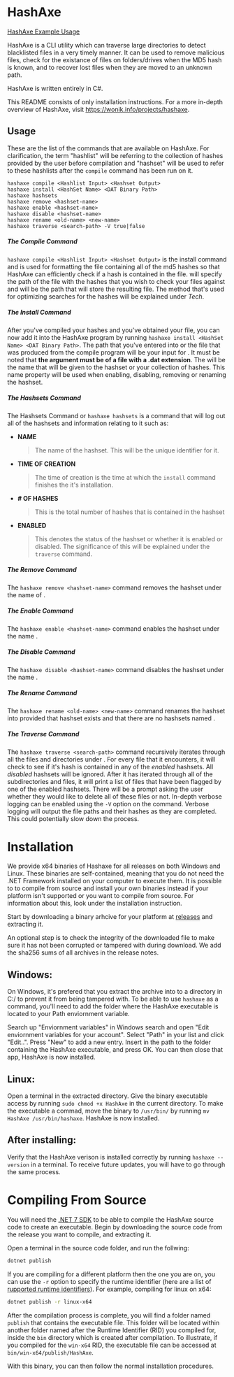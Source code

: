 # HashAxe
[HashAxe Example Usage](https://wonik.info/projects/hashaxe)

HashAxe is a CLI utility which can traverse large directories to detect blacklisted files in a very timely manner. It can be used to remove malicious files, check for the existance of files on folders/drives when the MD5 hash is known, and to recover lost files when they are moved to an unknown path. 

HashAxe is written entirely in C#.

This README consists of only installation instructions. For a more in-depth overview of HashAxe, visit https://wonik.info/projects/hashaxe.

## Usage
These are the list of the commands that are available on HashAxe. For clarification, the term "hashlist" will be referring to the collection of hashes provided by the user before compilation and "hashset" will be used to refer to these hashlists after the ```compile``` command has been run on it.
```
hashaxe compile <Hashlist Input> <Hashset Output>
hashaxe install <HashSet Name> <DAT Binary Path>
hashaxe hashsets
hashaxe remove <hashset-name>
hashaxe enable <hashset-name>
hashaxe disable <hashset-name>
hashaxe rename <old-name> <new-name>
hashaxe traverse <search-path> -V true|false
```

##### The Compile Command
```hashaxe compile <Hashlist Input> <Hashset Output>``` is the install command and is used for formatting the file containing all of the md5 hashes so that HashAxe can efficiently check if a hash is contained in the file. <Hashlist Input> will specify the path of the file with the hashes that you wish to check your files against and <Hashset Output> will be the path that will store the resulting file. The method that's used for optimizing searches for the hashes will be explained under _Tech_.

##### The Install Command
After you've compiled your hashes and you've obtained your <Hashset Output> file, you can now add it into the HashAxe program by running ```hashaxe install <HashSet Name> <DAT Binary Path>```. The path that you've entered into <Hashset Output> or the file that was produced from the compile program will be your input for <DAT Binary Path>. It must be noted that **the <DAT Binary Path> argument must be of a file with a .dat extension**. The <HashSet Name> will be the name that will be given to the hashset or your collection of hashes. This name property will be used when enabling, disabling, removing or renaming the hashset.

##### The Hashsets Command
The Hashsets Command or ```hashaxe hashsets``` is a command that will log out all of the hashsets and information relating to it such as:

- **NAME**
    > The name of the hashset. This will be the unique identifier for it.
- **TIME OF CREATION**
    > The time of creation is the time at which the ```install``` command finishes the it's installation.
- **# OF HASHES**
    > This is the total number of hashes that is contained in the hashset
- **ENABLED**
    > This denotes the status of the hashset or whether it is enabled or disabled. The significance of this will be explained under the ```traverse``` command.

##### The Remove Command
The ```hashaxe remove <hashset-name>``` command removes the hashset under the name  of <hashset-name>.

##### The Enable Command
The ```hashaxe enable <hashset-name>``` command enables the hashset under the name <hashset-name>.

##### The Disable Command
The ```hashaxe disable <hashset-name>``` command disables the hashset under the name <hashset-name>.

##### The Rename Command
The ```hashaxe rename <old-name> <new-name>``` command renames the hashset <old-name> into <new-name> provided that hashset <old-name> exists and that there are no hashsets named <new-name>.

##### The Traverse Command
The ```hashaxe traverse <search-path>``` command recursively iterates through all the files and directories under <search-path>. For every file that it encounters, it will check to see if it's hash is contained in any of the _enabled_ hashsets. All _disabled_ hashsets will be ignored. After it has iterated through all of the subdirectories and files, it will print a list of files that have been flagged by one of the enabled hashsets. There will be a prompt asking the user whether they would like to delete all of these files or not. In-depth verbose logging can be enabled using the `-V` option on the command. Verbose logging will output the file paths and their hashes as they are completed. This could potentially slow down the process.

# Installation

We provide x64 binaries of Hashaxe for all releases on both Windows and Linux. These binaries are self-contained, meaning that you do not need the .NET Framework installed on your computer to execute them. It is possible to to compile from source and install your own binaries instead if your platform isn't supported or you want to compile from source. For information about this, look under the installation instruction.

Start by downloading a binary arhcive for your platform at [releases](https://github.com/Wonik-Studios/HashAxe/releases) and extracting it.

An optional step is to check the integrity of the downloaded file to make sure it has not been corrupted or tampered with during download. We add the sha256 sums of all archives in the release notes. 

## Windows:

On Windows, it's prefered that you extract the archive into to a directory in C:/ to prevent it from being tampered with. To be able to use `hashaxe` as a command, you'll need to add the folder where the HashAxe executable is located to your Path enviornment variable. 

Search up "Enviornment variables" in Windows search and open "Edit enviornment variables for your account". Select "Path" in your list and click "Edit..". Press "New" to add a new entry. Insert in the path to the folder containing the HashAxe executable, and press OK. You can then close that app, HashAxe is now installed.

## Linux:

Open a terminal in the extracted directory. Give the binary executable access by running `sudo chmod +x HashAxe` in the current directory. To make the executable a commad, move the binary to `/usr/bin/` by running `mv HashAxe /usr/bin/hashaxe`. HashAxe is now installed.
 
## After installing:
 
 Verify that the HashAxe verison is installed correctly by running `hashaxe --version` in a terminal. To receive future updates, you will have to go through the same process.

# Compiling From Source

You will need the [.NET 7 SDK](https://dotnet.microsoft.com/en-us/download/dotnet/7.0) to be able to compile the HashAxe source code to create an executable. Begin by downloading the source code from the release you want to compile, and extracting it.

Open a terminal in the source code folder, and run the follwing:
```sh
dotnet publish
```

If you are compiling for a different platform then the one you are on, you can use the `-r` option to specify the runtime identifier (here are a list of [rupported runtime identifiers](https://learn.microsoft.com/en-us/dotnet/core/rid-catalog)). For example, compiling for linux on x64:
```sh
dotnet publish -r linux-x64
```

After the compilation process is complete, you will find a folder named `publish` that contains the executable file. This folder will be located within another folder named after the Runtime Identifier (RID) you compiled for, inside the `bin` directory which is created after compilation. To illustrate, if you compiled for the `win-x64` RID, the executable file can be accessed at `bin/win-x64/publish/HashAxe`.

With this binary, you can then follow the normal installation procedures.

